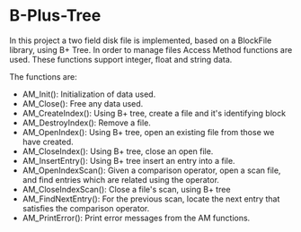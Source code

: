# B-Plus-Tree

In this project a two field disk file is implemented, based on a BlockFile library, using B+ Tree. In order to manage files Access Method functions are used. These functions support integer, float and string data.

The functions are:
* AM_Init(): Initialization of data used.
* AM_Close(): Free any data used.
* AM_CreateIndex(): Using B+ tree, create a file and it's identifying block
* AM_DestroyIndex(): Remove a file.
* AM_OpenIndex(): Using B+ tree, open an existing file from those we have created.
* AM_CloseIndex(): Using B+ tree, close an open file.
* AM_InsertEntry(): Using B+ tree insert an entry into a file.
* AM_OpenIndexScan(): Given a comparison operator, open a scan file, and find entries which are related using the operator.
* AM_CloseIndexScan():  Close a file's scan, using B+ tree
* AM_FindNextEntry(): For the previous scan, locate the next entry that satisfies the comparison operator.
* AM_PrintError(): Print error messages from the AM functions.

